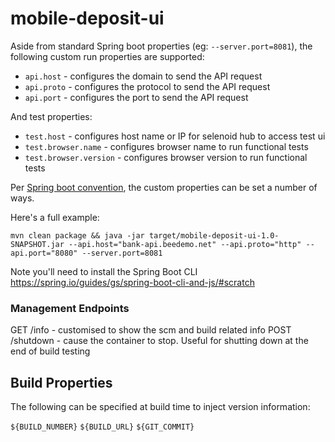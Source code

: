# mobile-deposit-ui

Aside from standard Spring boot properties (eg: `--server.port=8081`), the following custom run properties are supported:

* `api.host` - configures the domain to send the API request
* `api.proto` - configures the protocol to send the API request
* `api.port` - configures the port to send the API request

And test properties:

* `test.host` - configures host name or IP for selenoid hub to access test ui
* `test.browser.name` - configures browser name to run functional tests
* `test.browser.version` - configures browser version to run functional tests

Per [Spring boot convention](http://docs.spring.io/spring-boot/docs/current/reference/html/boot-features-external-config.html), the custom properties can be set a number of ways.

Here's a full example:
```
mvn clean package && java -jar target/mobile-deposit-ui-1.0-SNAPSHOT.jar --api.host="bank-api.beedemo.net" --api.proto="http" --api.port="8080" --server.port=8081
```

Note you'll need to install the Spring Boot CLI https://spring.io/guides/gs/spring-boot-cli-and-js/#scratch

### Management Endpoints
GET /info - customised to show the scm and build related info
POST /shutdown - cause the container to stop. Useful for 
shutting down at the end of build testing

## Build Properties
The following can be specified at build time to inject version information:

`${BUILD_NUMBER}`
`${BUILD_URL}`
`${GIT_COMMIT}`
